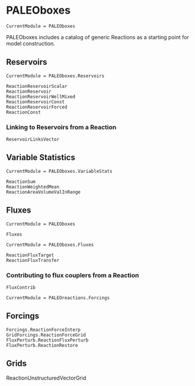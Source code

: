 # PALEOboxes

```@meta
CurrentModule = PALEOboxes
```

PALEOboxes includes a catalog of generic Reactions as a starting point for model construction.


## Reservoirs
```@meta
CurrentModule = PALEOboxes.Reservoirs
```
```@docs
ReactionReservoirScalar
ReactionReservoir
ReactionReservoirWellMixed
ReactionReservoirConst
ReactionReservoirForced
ReactionConst
```
### Linking to Reservoirs from a Reaction
```@docs
ReservoirLinksVector
```

## Variable Statistics
```@meta
CurrentModule = PALEOboxes.VariableStats
```
```@docs
ReactionSum
ReactionWeightedMean
ReactionAreaVolumeValInRange
```

## Fluxes
```@meta
CurrentModule = PALEOboxes
```
```@docs
Fluxes
```
```@meta
CurrentModule = PALEOboxes.Fluxes
```
```@docs
ReactionFluxTarget
ReactionFluxTransfer
```

### Contributing to flux couplers from a Reaction
```@docs
FluxContrib
```

```@meta
CurrentModule = PALEOreactions.Forcings
```
## Forcings
```@docs
Forcings.ReactionForceInterp
GridForcings.ReactionForceGrid
FluxPerturb.ReactionFluxPerturb
FluxPerturb.ReactionRestore
```

## Grids
ReactionUnstructuredVectorGrid